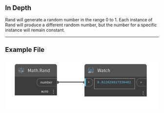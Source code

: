 ## In Depth
Rand will generate a random number in the range 0 to 1. Each instance of Rand will produce a different random number, but the number for a specific instance will remain constant.
___
## Example File

![Rand](./DSCore.Math.Rand_img.jpg)


